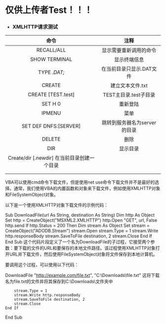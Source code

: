 # 仅供上传者Test！！！

- ### XMLHTTP请求测试

|命令|注释|
|:--:|:--:|
|RECALL/ALL|显示需要重新调用的命令|
|SHOW TERMINAL|显示终端信息|
|TYPE *.DAT;*|在当前目录只显示.DAT文件|
|CREATE|建立文本文件.txt|
|CREATE  [TEST.test]|TEST主目录.test子目录|
|SET H 0|重新登陆|
|IPMENU|菜单|
|SET DEF DNFS:[SERVER]|跳转到服务器名为server的目录|
|DELETE|删除|
|DIR|显示目录|
|Create/dir [.newdir]  在当前目录创建一个目录||
|||
|||
VBA可以使用cmd命令下载文件，但是使用net use命令下载文件并不是最好的选择。通常，我们使用VBA的内置函数和对象来下载文件，例如使用XMLHTTP对象和FileSystemObject对象。

以下是一个使用XMLHTTP对象下载文件的示例代码：

Sub DownloadFile(url As String, destination As String)
    Dim http As Object
    Set http = CreateObject("MSXML2.XMLHTTP")
    http.Open "GET", url, False
    http.send
    If http.Status = 200 Then
        Dim stream As Object
        Set stream = CreateObject("ADODB.Stream")
        stream.Open
        stream.Type = 1
        stream.Write http.responseBody
        stream.SaveToFile destination, 2
        stream.Close
    End If
End Sub
这个代码片段定义了一个名为DownloadFile的子过程，它接受两个参数：要下载的文件的URL和要保存的本地文件路径。该过程使用XMLHTTP对象打开URL并下载文件，然后使用FileSystemObject对象将文件保存到本地计算机。

要调用这个过程，可以使用以下代码：

DownloadFile "http://example.com/file.txt", "C:\Downloads\file.txt"
这将下载名为file.txt的文件并将其保存到C:\Downloads\文件夹中

        stream.Type = 1
        stream.Write http.responseBody
        stream.SaveToFile destination, 2
        stream.Close
    End If
End Sub
